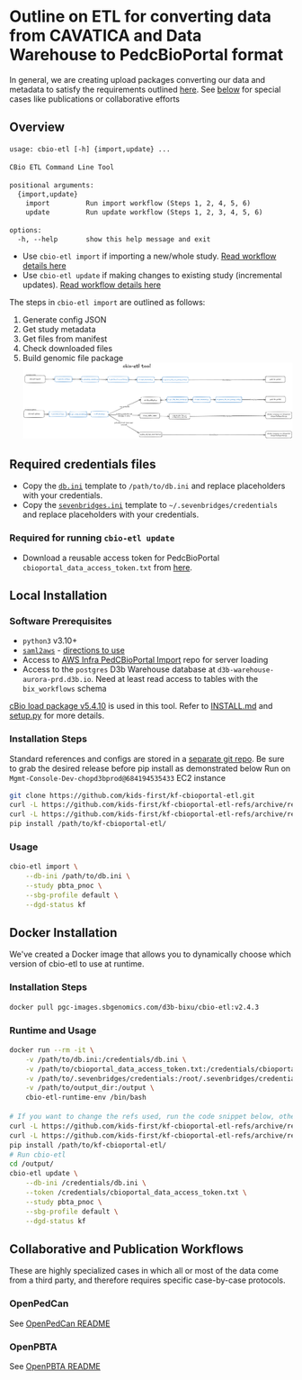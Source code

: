 # Outline on ETL for converting data from CAVATICA and Data Warehouse to PedcBioPortal format
In general, we are creating upload packages converting our data and metadata to satisfy the requirements outlined [here](https://docs.cbioportal.org/5.1-data-loading/data-loading/file-formats).
See [below](#collaborative-and-publication-workflows) for special cases like publications or collaborative efforts
## Overview
```
usage: cbio-etl [-h] {import,update} ...

CBio ETL Command Line Tool

positional arguments:
  {import,update}
    import         Run import workflow (Steps 1, 2, 4, 5, 6)
    update         Run update workflow (Steps 1, 2, 3, 4, 5, 6)

options:
  -h, --help       show this help message and exit
```
- Use `cbio-etl import` if importing a new/whole study. [Read workflow details here](docs/WHOLE_STUDY_IMPORT.md)
- Use `cbio-etl update` if making changes to existing study (incremental updates). [Read workflow details here](docs/INCREMENTAL_UPDATES.md)

The steps in `cbio-etl import` are outlined as follows:
1. Generate config JSON
1. Get study metadata
1. Get files from manifest
1. Check downloaded files
1. Build genomic file package
![Pipeline Flowchart](images/etl_flowchart.png)

## Required credentials files
- Copy the [`db.ini`](template_credentials/template.db.ini) template to `/path/to/db.ini` and replace placeholders with your credentials.
- Copy the [`sevenbridges.ini`](template_credentials/template.sevenbridges.ini) template to `~/.sevenbridges/credentials` and replace placeholders with your credentials.

### Required for running `cbio-etl update`
- Download a reusable access token for PedcBioPortal `cbioportal_data_access_token.txt` from [here](https://pedcbioportal.kidsfirstdrc.org/webAPI#using-data-access-tokens).

## Local Installation
### Software Prerequisites
+ `python3` v3.10+
+ [`saml2aws`](https://github.com/Versent/saml2aws) - [directions to use](https://www.notion.so/d3b/Setup-SAML-Login-1056131f1200806ba182f7b7c1793a40?pvs=4)
+ Access to [AWS Infra PedCBioPortal Import](https://github.com/d3b-center/aws-infra-pedcbioportal-import) repo for server loading
+ Access to the `postgres` D3b Warehouse database at `d3b-warehouse-aurora-prd.d3b.io`. Need at least read access to tables with the `bix_workflows` schema

[cBio load package v5.4.10](https://github.com/cBioPortal/cbioportal/releases/tag/v5.4.10) is used in this tool.
Refer to [INSTALL.md](docs/INSTALL.md) and [setup.py](setup.py) for more details.

### Installation Steps
Standard references and configs are stored in a [separate git repo](https://github.com/kids-first/kf-cbioportal-etl-refs).
Be sure to grab the desired release before pip install as demonstrated below
Run on `Mgmt-Console-Dev-chopd3bprod@684194535433` EC2 instance
```sh
git clone https://github.com/kids-first/kf-cbioportal-etl.git
curl -L https://github.com/kids-first/kf-cbioportal-etl-refs/archive/refs/tags/<desired version>.tar.gz | tar -xz -C </path/to/kf-cbioportal-etl/cbioportal_etl/> --wildcards '*REFS/*' --strip-components=1
curl -L https://github.com/kids-first/kf-cbioportal-etl-refs/archive/refs/tags/<desired version>.tar.gz | tar -xz -C </path/to/kf-cbioportal-etl/cbioportal_etl/> --wildcards '*STUDY_CONFIGS/*' --strip-components=1
pip install /path/to/kf-cbioportal-etl/
```

### Usage
```sh
cbio-etl import \
    --db-ini /path/to/db.ini \
    --study pbta_pnoc \
    --sbg-profile default \
    --dgd-status kf 
  ```

## Docker Installation
We've created a Docker image that allows you to dynamically choose which version of cbio-etl to use at runtime.
### Installation Steps
```sh
docker pull pgc-images.sbgenomics.com/d3b-bixu/cbio-etl:v2.4.3
```

### Runtime and Usage
```sh
docker run --rm -it \
    -v /path/to/db.ini:/credentials/db.ini \
    -v /path/to/cbioportal_data_access_token.txt:/credentials/cbioportal_data_access_token.txt \
    -v /path/to/.sevenbridges/credentials:/root/.sevenbridges/credentials \
    -v /path/to/output_dir:/output \
    cbio-etl-runtime-env /bin/bash
    
# If you want to change the refs used, run the code snippet below, otherwise skip
curl -L https://github.com/kids-first/kf-cbioportal-etl-refs/archive/refs/tags/<desired version>.tar.gz | tar -xz -C </path/to/kf-cbioportal-etl/cbioportal_etl/> --wildcards '*REFS/*' --strip-components=1
curl -L https://github.com/kids-first/kf-cbioportal-etl-refs/archive/refs/tags/<desired version>.tar.gz | tar -xz -C </path/to/kf-cbioportal-etl/cbioportal_etl/> --wildcards '*STUDY_CONFIGS/*' --strip-components=1
pip install /path/to/kf-cbioportal-etl/
# Run cbio-etl
cd /output/
cbio-etl update \
    --db-ini /credentials/db.ini \
    --token /credentials/cbioportal_data_access_token.txt \
    --study pbta_pnoc \
    --sbg-profile default \
    --dgd-status kf
```

## Collaborative and Publication Workflows
These are highly specialized cases in which all or most of the data come from a third party, and therefore requires specific case-by-case protocols.

### OpenPedCan
See [OpenPedCan README](COLLABORATIONS/openTARGETS/README.md)

### OpenPBTA
See [OpenPBTA README](COLLABORATIONS/openPBTA/README.md)